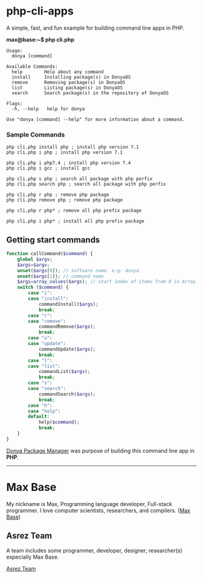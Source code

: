 # php-cli-apps

A simple, fast, and fun example for building command line apps in PHP.

**max@base:~$ php cli.php**

```
Usage:
  donya [command]

Available Commands:
  help        Help about any command
  install     Installing package(s) in DonyaOS
  remove      Removing package(s) in DonyaOS
  list        Listing package(s) in DonyaOS
  search      Search package(s) in the repository of DonyaOS

Flags:
  -h, --help   help for donya

Use "donya [command] --help" for more information about a command.
```

### Sample Commands

```
php cli.php install php ; install php version 7.1
php cli.php i php ; install php version 7.1

php cli.php i php7.4 ; install php version 7.4
php cli.php i gcc ; install gcc

php cli.php s php ; search all package with php perfix
php cli.php search php ; search all package with php perfix

php cli.php r php ; remove php package
php cli.php remove php ; remove php package

php cli.php r php* ; remove all php prefix package

php cli.php i php* ; install all php prefix package
```

## Getting start commands

```php
function callCommand($command) {
	global $argv;
	$args=$argv;
	unset($args[0]); // software name. e.g: donya
	unset($args[1]); // command name
	$args=array_values($args); // start index of items from 0 in Array
	switch ($command) {
		case "i":
		case "install":
			commandInstall($args);
			break;
		case "r":
		case "remove":
			commandRemove($args);
			break;
		case "u":
		case "update":
			commandUpdate($args);
			break;
		case "l":
		case "list":
			commandList($args);
			break;
		case "s":
		case "search":
			commandSearch($args);
			break;
		case "h":
		case "help":
		default:
			help($command);
			break;
	}
}
```

[Donya Package Manager](https://github.com/DonyaOS/) was purpose of building this command line app in **PHP**.

---------

# Max Base

My nickname is Max, Programming language developer, Full-stack programmer. I love computer scientists, researchers, and compilers. ([Max Base](https://maxbase.org/))

## Asrez Team

A team includes some programmer, developer, designer, researcher(s) especially Max Base.

[Asrez Team](https://www.asrez.com/)


